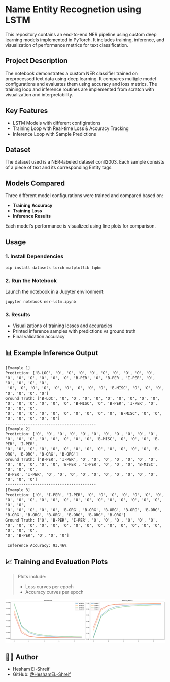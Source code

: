 # Name Entity Recognetion using LSTM

This repository contains an end-to-end NER pipeline using custom deep learning models implemented in PyTorch. It includes training, inference, and visualization of performance metrics for text classification.

## Project Description

The notebook demonstrates a custom NER classifier trained on preprocessed text data using deep learning. It compares multiple model configurations and evaluates them using accuracy and loss metrics. The training loop and inference routines are implemented from scratch with visualization and interpretability.

## Key Features

- LSTM Models with different configirations 
- Training Loop with Real-time Loss & Accuracy Tracking
- Inference Loop with Sample Predictions

##  Dataset

The dataset used is a NER-labeled dataset conll2003. Each sample consists of a piece of text and its corresponding Entity tags.


## Models Compared

Three different model configurations were trained and compared based on:

- **Training Accuracy**
- **Training Loss**
- **Inference Results**

Each model's performance is visualized using line plots for comparison.

## Usage

### 1. Install Dependencies

```bash
pip install datasets torch matplotlib tqdm
```

### 2. Run the Notebook

Launch the notebook in a Jupyter environment:

```bash
jupyter notebook ner-lstm.ipynb
```

### 3. Results

- Visualizations of training losses and accuracies
- Printed inference samples with predictions vs ground truth
- Final validation accuracy

## 📊 Example Inference Output

```text
[Example 1]
Prediction: ['B-LOC', 'O', 'O', 'O', 'O', 'O', 'O', 'O', 'O', 'O', 'O', 'O', 'O', 'O', 'O', 'O', 'B-PER', 'O', 'B-PER', 'I-PER', 'O', 'O', 'O', 'O', 'O',
 'O', 'O', 'O', 'O', 'O', 'O', 'O', 'O', 'O', 'B-MISC', 'O', 'O', 'O', 'O', 'O', 'O', 'O']
Ground Truth: ['B-LOC', 'O', 'O', 'O', 'O', 'O', 'O', 'O', 'O', 'O', 'O', 'O', 'O', 'O', 'O', 'O', 'B-MISC', 'O', 'B-PER', 'I-PER', 'O', 'O', 'O', 'O', 
'O', 'O', 'O', 'O', 'O', 'O', 'O', 'O', 'O', 'O', 'B-MISC', 'O', 'O', 'O', 'O', 'O', 'O', 'O']
----------------------------------------
[Example 2]
Prediction: ['O', 'O', 'O', 'O', 'O', 'O', 'O', 'O', 'O', 'O', 'O', 'O', 'O', 'O', 'O', 'O', 'O', 'O', 'O', 'B-MISC', 'O', 'O', 'O', 'B-PER', 'I-PER', 
'O', 'O', 'O', 'O', 'O', 'O', 'O', 'O', 'O', 'O', 'O', 'O', 'O', 'B-ORG', 'B-ORG', 'B-ORG', 'B-ORG']
Ground Truth: ['B-PER', 'I-PER', 'O', 'O', 'O', 'O', 'O', 'O', 'O', 'O', 'O', 'O', 'O', 'O', 'B-PER', 'I-PER', 'O', 'O', 'O', 'B-MISC', 'O', 'O', 'O', 
'B-PER', 'I-PER', 'O', 'O', 'O', 'O', 'O', 'O', 'O', 'O', 'O', 'O', 'O', 'O', 'O']
----------------------------------------
[Example 3]
Prediction: ['O', 'I-PER', 'I-PER', 'O', 'O', 'O', 'O', 'O', 'O', 'O', 'O', 'O', 'O', 'O', 'O', 'O', 'O', 'O', 'O', 'O', 'O', 'O', 'O', 'O', 'O', 'O', 
'O', 'O', 'O', 'O', 'O', 'B-ORG', 'B-ORG', 'B-ORG', 'B-ORG', 'B-ORG', 'B-ORG', 'B-ORG', 'B-ORG', 'B-ORG', 'B-ORG', 'B-ORG']
Ground Truth: ['O', 'B-PER', 'I-PER', 'O', 'O', 'O', 'O', 'O', 'O', 'O', 'O', 'O', 'O', 'O', 'O', 'O', 'O', 'O', 'O', 'O', 'O', 'O', 'O', 'O', 'O', 'O', 
'O', 'B-PER', 'O', 'O', 'O']

 Inference Accuracy: 93.46%
```

## 📈 Training and Evaluation Plots

> Plots include:
> - Loss curves per epoch
> - Accuracy curves per epoch

![result](https://github.com/HeshamEL-Shreif/NER-with-LSTM/blob/main/output.png)


## 🧑‍💻 Author

- Hesham El-Shreif  
- GitHub: [@HeshamEL-Shreif](https://github.com/HeshamEL-Shreif)
